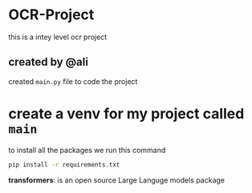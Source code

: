 # OCR-Project
this is a intey level ocr project

## created by @ali

created `main.py` file to code the project

# create a venv for my project called `main`

to install all the packages we run this command

```bash
pip install -r requirements.txt

```

**transformers**: is an open source Large Languge models package
